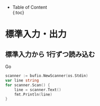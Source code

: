 - Table of Content  
{:toc}

# 標準入力・出力

## 標準入力から 1行ずつ読み込む

Go
```go
scanner := bufio.NewScanner(os.Stdin)
var line string
for scanner.Scan() {
    line = scanner.Text()
    fmt.Println(line)
}
```
